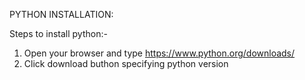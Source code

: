 PYTHON INSTALLATION:

Steps to install python:-
1) Open your browser and type https://www.python.org/downloads/
2) Click download buthon specifying python version

